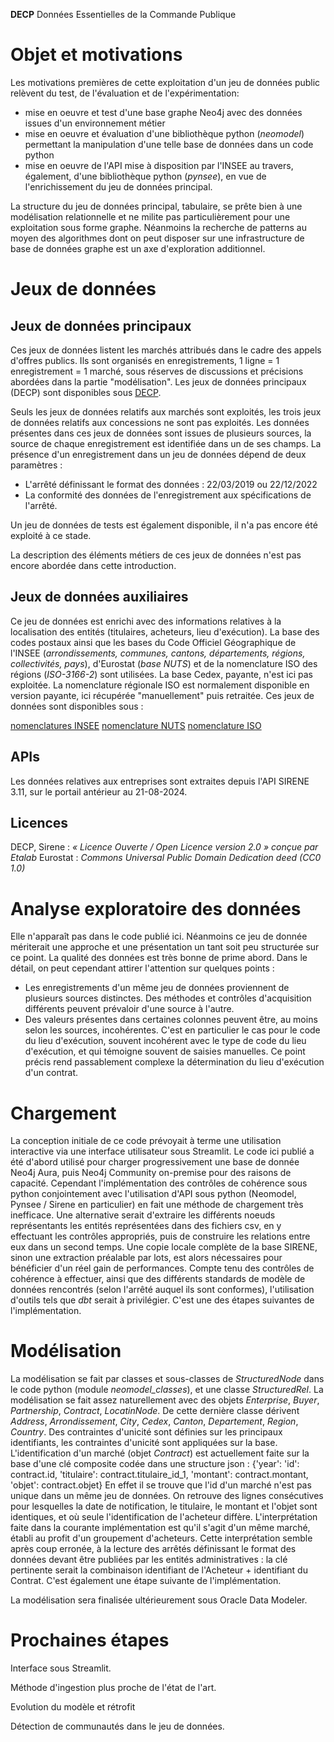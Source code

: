 **DECP**
Données Essentielles de la Commande Publique

# Objet et motivations
Les motivations premières de cette exploitation d'un jeu de données public relèvent du test, de l'évaluation et de l'expérimentation:
* mise en oeuvre et test d'une base graphe Neo4j avec des données issues d'un environnement métier
* mise en oeuvre et évaluation d'une bibliothèque python (*neomodel*) permettant la manipulation d'une telle base de données dans un code python
* mise en oeuvre de l'API mise à disposition par l'INSEE au travers, également, d'une bibliothèque python (*pynsee*), en vue de l'enrichissement du jeu de données principal.

La structure du jeu de données principal, tabulaire, se prête bien à une modélisation relationnelle et ne milite pas particulièrement pour une exploitation sous forme graphe. Néanmoins la recherche de patterns au moyen des algorithmes dont on peut disposer sur une infrastructure de base de données graphe est un axe d'exploration additionnel. 

# Jeux de données
## Jeux de données principaux
Ces jeux de données listent les marchés attribués dans le cadre des appels d'offres publics.
Ils sont organisés en enregistrements, 1 ligne = 1 enregistrement = 1 marché, sous réserves de discussions et précisions abordées dans la partie "modélisation".
Les jeux de données principaux (DECP) sont disponibles sous [DECP](https://data.economie.gouv.fr/explore/?sort=modified&q=DECP).

Seuls les jeux de données relatifs aux marchés sont exploités, les trois jeux de données relatifs aux concessions ne sont pas exploités.
Les données présentes dans ces jeux de données sont issues de plusieurs sources, la source de chaque enregistrement est identifiée
dans un de ses champs.
La présence d'un enregistrement dans un jeu de données dépend de deux paramètres :
* L'arrêté définissant le format des données : 22/03/2019 ou 22/12/2022
* La conformité des données de l'enregistrement aux spécifications de l'arrêté.

Un jeu de données de tests est également disponible, il n'a pas encore été exploité à ce stade.

La description des éléments métiers de ces jeux de données n'est pas encore abordée dans cette introduction.

## Jeux de données auxiliaires
Ce jeu de données est enrichi avec des informations relatives à la localisation des entités (titulaires, acheteurs, lieu d'exécution). La base des codes postaux ainsi que les bases du Code Officiel Géographique de l'INSEE (*arrondissements, communes, cantons, départements, régions, collectivités, pays*), d'Eurostat (*base NUTS*) et de la nomenclature ISO des régions (*ISO-3166-2*) sont utilisées. La base Cedex, payante, n'est ici pas exploitée.
La nomenclature régionale ISO est normalement disponible en version payante, ici récupérée "manuellement" puis retraitée.
Ces jeux de données sont disponibles sous :

[nomenclatures INSEE](https://www.insee.fr/fr/information/7766585)
[nomenclature NUTS](https://ec.europa.eu/eurostat/fr/web/nuts)
[nomenclature ISO](https://www.iso.org/obp/ui/fr/#iso:code:3166:FR)


## APIs
Les données relatives aux entreprises sont extraites depuis l'API SIRENE 3.11, sur le portail antérieur au 21-08-2024.

## Licences
DECP, Sirene :  *« Licence Ouverte / Open Licence version 2.0 » conçue par Etalab*
Eurostat : *Commons Universal Public Domain Dedication deed (CC0 1.0)*

# Analyse exploratoire des données
Elle n'apparaît pas dans le code publié ici. Néanmoins ce jeu de donnée mériterait une approche et une présentation un tant soit peu structurée sur ce point.
La qualité des données est très bonne de prime abord. Dans le détail, on peut cependant attirer l'attention sur quelques points :
* Les enregistrements d'un même jeu de données proviennent de plusieurs sources distinctes. Des méthodes et contrôles d'acquisition différents peuvent prévaloir d'une source à l'autre.
* Des valeurs présentes dans certaines colonnes peuvent être, au moins selon les sources, incohérentes. C'est en particulier le cas pour le code du lieu d'exécution, souvent incohérent avec le type de code du lieu d'exécution, et qui témoigne souvent de saisies manuelles. Ce point précis rend passablement complexe la détermination du lieu d'exécution d'un contrat. 

# Chargement
La conception initiale de ce code prévoyait à terme une utilisation interactive via une interface utilisateur sous Streamlit. Le code ici publié a été d'abord utilisé pour charger progressivement une base de donnée Neo4j Aura, puis Neo4j Community on-premise pour des raisons de capacité. Cependant l'implémentation des contrôles de cohérence sous python conjointement avec l'utilisation d'API sous python (Neomodel, Pynsee / Sirene en particulier) en fait une méthode de chargement très inefficace.
Une alternative serait d'extraire les différents noeuds représentants les entités représentées dans des fichiers csv, en y effectuant les contrôles appropriés, puis de construire les relations entre eux dans un second temps. Une copie locale complète de la base SIRENE, sinon une extraction préalable par lots, est alors nécessaires pour bénéficier d'un réel gain de performances.
Compte tenu des contrôles de cohérence à effectuer, ainsi que des différents standards de modèle de données rencontrés (selon l'arrêté auquel ils sont conformes), l'utilisation d'outils tels que *dbt* serait à privilégier. C'est une des étapes suivantes de l'implémentation.
 
# Modélisation
La modélisation se fait par classes et sous-classes de *StructuredNode* dans le code python (module *neomodel_classes*), et une classe *StructuredRel*.
La modélisation se fait assez naturellement avec des objets *Enterprise*, *Buyer*, *Partnership*, *Contract*, *LocatinNode*. De cette dernière classe dérivent *Address*, *Arrondissement*, *City*, *Cedex*, *Canton*, *Departement*, *Region*, *Country*.
Des contraintes d'unicité sont définies sur les principaux identifiants, les contraintes d'unicité sont appliquées sur la base.
L'identification d'un marché (objet *Contract*) est actuellement faite sur la base d'une clé composite codée dans une structure json : {'year': 'id': contract.id, 'titulaire': contract.titulaire_id_1, 'montant': contract.montant, 'objet': contract.objet}
En effet il se trouve que l'id d'un marché n'est pas unique dans un même jeu de données. On retrouve des lignes consécutives pour lesquelles la date de notification, le titulaire, le montant et l'objet sont identiques, et où seule l'identification de l'acheteur diffère. L'interprétation faite dans la courante implémentation est qu'il s'agit d'un même marché, établi au profit d'un groupement d'acheteurs. Cette interprétation semble après coup erronée, à la lecture des arrêtés définissant le format des données devant être publiées par les entités administratives : la clé pertinente serait la combinaison identifiant de l'Acheteur + identifiant du Contrat. C'est également une étape suivante de l'implémentation.

La modélisation sera finalisée ultérieurement sous Oracle Data Modeler.

# Prochaines étapes
Interface sous Streamlit.

Méthode d'ingestion plus proche de l'état de l'art.

Evolution du modèle et rétrofit

Détection de communautés dans le jeu de données.

